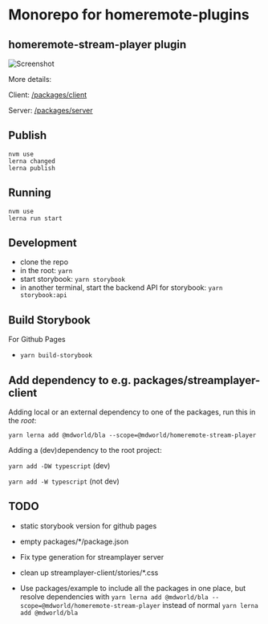 # Monorepo for homeremote-plugins

## homeremote-stream-player plugin

![Screenshot](screenshot.jpg)

More details:

Client: [/packages/client](/packages/client)

Server: [/packages/server](/packages/server)

## Publish

```
nvm use
lerna changed
lerna publish
```

## Running

```
nvm use
lerna run start
```

## Development

* clone the repo
* in the root: `yarn`
* start storybook: `yarn storybook`
* in another terminal, start the backend API for storybook: `yarn storybook:api`

## Build Storybook

For Github Pages

* `yarn build-storybook`

## Add dependency to e.g. packages/streamplayer-client

Adding local or an external dependency to one of the packages, run this in the *root*:

`yarn lerna add @mdworld/bla --scope=@mdworld/homeremote-stream-player`

Adding a (dev)dependency to the root project:

`yarn add -DW typescript` (dev)

`yarn add -W typescript` (not dev)

## TODO

* static storybook version for github pages

* empty packages/*/package.json
* Fix type generation for streamplayer server
* clean up streamplayer-client/stories/*.css
* Use packages/example to include all the packages in one place, but resolve dependencies with `yarn lerna add @mdworld/bla --scope=@mdworld/homeremote-stream-player` instead of normal `yarn lerna add @mdworld/bla`
